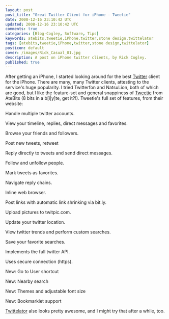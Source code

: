 ```yaml
---           
layout: post
post_title: "Great Twitter Client for iPhone - Tweetie"
date: 2008-12-16 23:10:42 UTC
updated: 2008-12-16 23:10:42 UTC
comments: true
categories: [Blog-Cogley, Software, Tips]
keywords: atebits,tweetie,iPhone,twitter,stone design,twittelator
tags: [atebits,tweetie,iPhone,twitter,stone design,twittelator]
posticon: default
cover: /images/Rick_Casual_01.jpg
description: A post on iPhone twitter clients, by Rick Cogley.
published: true
---
```

 

[](http://www.flickr.com/photos/81796435@N00/3114542402 "View 'iPhone Twitter Client Tweetie' on Flickr.com")After getting an iPhone, I started looking around for the best [Twitter](http://twitter.com/) client for the iPhone. There are many, many Twitter clients, attesting to the service's huge popularity. I tried Twitterfon and NatsuLion, both of which are good, but I like the feature-set and general snappiness of [Tweetie](http://www.atebits.com/software/tweetie/) from AteBits (8 bits in a b[i|y]te, get it?!). Tweetie's full set of features, from their website: 


> 


Handle multiple twitter accounts.


View your timeline, replies, direct messages and favorites.


Browse your friends and followers.


Post new tweets, retweet


Reply directly to tweets and send direct messages.


Follow and unfollow people.


Mark tweets as favorites.


Navigate reply chains.


Inline web browser.


Post links with automatic link shrinking via bit.ly.


Upload pictures to twitpic.com.


Update your twitter location.


View twitter trends and perform custom searches.


Save your favorite searches.


Implements the full twitter API.


Uses secure connection (https).


New: Go to User shortcut


New: Nearby search


New: Themes and adjustable font size


New: Bookmarklet support





[Twittelator](http://www.stone.com/Twittelator/) also looks pretty awesome, and I might try that after a while, too.

